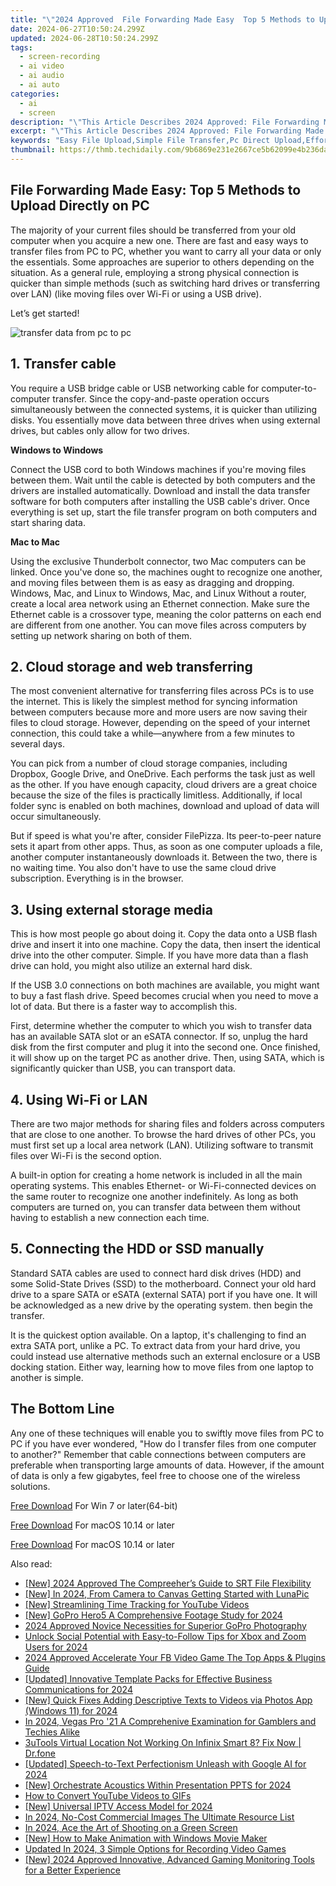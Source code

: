 ```yaml
---
title: "\"2024 Approved  File Forwarding Made Easy  Top 5 Methods to Upload Directly on PC\""
date: 2024-06-27T10:50:24.299Z
updated: 2024-06-28T10:50:24.299Z
tags: 
  - screen-recording
  - ai video
  - ai audio
  - ai auto
categories: 
  - ai
  - screen
description: "\"This Article Describes 2024 Approved: File Forwarding Made Easy: Top 5 Methods to Upload Directly on PC\""
excerpt: "\"This Article Describes 2024 Approved: File Forwarding Made Easy: Top 5 Methods to Upload Directly on PC\""
keywords: "Easy File Upload,Simple File Transfer,Pc Direct Upload,Effortless Forwarding,Top 5 File Methods,Quick PC Uploading,Easy PC File Share"
thumbnail: https://thmb.techidaily.com/9b6869e231e2667ce5b62099e4b236daaa6b93b4b1b8e67663aad45fe3a9f4b0.png
---
```


## File Forwarding Made Easy: Top 5 Methods to Upload Directly on PC

The majority of your current files should be transferred from your old computer when you acquire a new one. There are fast and easy ways to transfer files from PC to PC, whether you want to carry all your data or only the essentials. Some approaches are superior to others depending on the situation. As a general rule, employing a strong physical connection is quicker than simple methods (such as switching hard drives or transferring over LAN) (like moving files over Wi-Fi or using a USB drive).

Let’s get started!

![transfer data from pc to pc](https://images.wondershare.com/filmora/article-images/2022/11/best-options-to-transfer-files-from-one-computer-to-another.jpg)

## 1\. Transfer cable

You require a USB bridge cable or USB networking cable for computer-to-computer transfer. Since the copy-and-paste operation occurs simultaneously between the connected systems, it is quicker than utilizing disks. You essentially move data between three drives when using external drives, but cables only allow for two drives.

**Windows to Windows**

Connect the USB cord to both Windows machines if you're moving files between them. Wait until the cable is detected by both computers and the drivers are installed automatically. Download and install the data transfer software for both computers after installing the USB cable's driver. Once everything is set up, start the file transfer program on both computers and start sharing data.

**Mac to Mac**

Using the exclusive Thunderbolt connector, two Mac computers can be linked. Once you've done so, the machines ought to recognize one another, and moving files between them is as easy as dragging and dropping. Windows, Mac, and Linux to Windows, Mac, and Linux Without a router, create a local area network using an Ethernet connection. Make sure the Ethernet cable is a crossover type, meaning the color patterns on each end are different from one another. You can move files across computers by setting up network sharing on both of them.

## 2\. Cloud storage and web transferring

The most convenient alternative for transferring files across PCs is to use the internet. This is likely the simplest method for syncing information between computers because more and more users are now saving their files to cloud storage. However, depending on the speed of your internet connection, this could take a while—anywhere from a few minutes to several days.

You can pick from a number of cloud storage companies, including Dropbox, Google Drive, and OneDrive. Each performs the task just as well as the other. If you have enough capacity, cloud drivers are a great choice because the size of the files is practically limitless. Additionally, if local folder sync is enabled on both machines, download and upload of data will occur simultaneously.

But if speed is what you're after, consider FilePizza. Its peer-to-peer nature sets it apart from other apps. Thus, as soon as one computer uploads a file, another computer instantaneously downloads it. Between the two, there is no waiting time. You also don't have to use the same cloud drive subscription. Everything is in the browser.

## 3\. Using external storage media

This is how most people go about doing it. Copy the data onto a USB flash drive and insert it into one machine. Copy the data, then insert the identical drive into the other computer. Simple. If you have more data than a flash drive can hold, you might also utilize an external hard disk.

If the USB 3.0 connections on both machines are available, you might want to buy a fast flash drive. Speed becomes crucial when you need to move a lot of data. But there is a faster way to accomplish this.

First, determine whether the computer to which you wish to transfer data has an available SATA slot or an eSATA connector. If so, unplug the hard disk from the first computer and plug it into the second one. Once finished, it will show up on the target PC as another drive. Then, using SATA, which is significantly quicker than USB, you can transport data.

## 4\. Using Wi-Fi or LAN

There are two major methods for sharing files and folders across computers that are close to one another. To browse the hard drives of other PCs, you must first set up a local area network (LAN). Utilizing software to transmit files over Wi-Fi is the second option.

A built-in option for creating a home network is included in all the main operating systems. This enables Ethernet- or Wi-Fi-connected devices on the same router to recognize one another indefinitely. As long as both computers are turned on, you can transfer data between them without having to establish a new connection each time.

## 5\. Connecting the HDD or SSD manually

Standard SATA cables are used to connect hard disk drives (HDD) and some Solid-State Drives (SSD) to the motherboard. Connect your old hard drive to a spare SATA or eSATA (external SATA) port if you have one. It will be acknowledged as a new drive by the operating system. then begin the transfer.

It is the quickest option available. On a laptop, it's challenging to find an extra SATA port, unlike a PC. To extract data from your hard drive, you could instead use alternative methods such an external enclosure or a USB docking station. Either way, learning how to move files from one laptop to another is simple.

## The Bottom Line

Any one of these techniques will enable you to swiftly move files from PC to PC if you have ever wondered, "How do I transfer files from one computer to another?" Remember that cable connections between computers are preferable when transporting large amounts of data. However, if the amount of data is only a few gigabytes, feel free to choose one of the wireless solutions.

[Free Download](https://tools.techidaily.com/wondershare/filmora/download/) For Win 7 or later(64-bit)

[Free Download](https://tools.techidaily.com/wondershare/filmora/download/) For macOS 10.14 or later

[Free Download](https://tools.techidaily.com/wondershare/filmora/download/) For macOS 10.14 or later

<ins class="adsbygoogle"
     style="display:block"
     data-ad-format="autorelaxed"
     data-ad-client="ca-pub-7571918770474297"
     data-ad-slot="1223367746"></ins>

<ins class="adsbygoogle"
     style="display:block"
     data-ad-format="autorelaxed"
     data-ad-client="ca-pub-7571918770474297"
     data-ad-slot="1223367746"></ins>



<ins class="adsbygoogle"
     style="display:block"
     data-ad-client="ca-pub-7571918770474297"
     data-ad-slot="8358498916"
     data-ad-format="auto"
     data-full-width-responsive="true"></ins>


<span class="atpl-alsoreadstyle">Also read:</span>
<div><ul>
<li><a href="https://article-posts.techidaily.com/new-2024-approved-the-compreehers-guide-to-srt-file-flexibility/"><u>[New] 2024 Approved  The Compreeher’s Guide to SRT File Flexibility</u></a></li>
<li><a href="https://article-posts.techidaily.com/new-in-2024-from-camera-to-canvas-getting-started-with-lunapic/"><u>[New] In 2024, From Camera to Canvas  Getting Started with LunaPic</u></a></li>
<li><a href="https://article-posts.techidaily.com/new-streamlining-time-tracking-for-youtube-videos/"><u>[New] Streamlining Time Tracking for YouTube Videos</u></a></li>
<li><a href="https://article-posts.techidaily.com/new-gopro-hero5-a-comprehensive-footage-study-for-2024/"><u>[New] GoPro Hero5  A Comprehensive Footage Study for 2024</u></a></li>
<li><a href="https://article-posts.techidaily.com/2024-approved-novice-necessities-for-superior-gopro-photography/"><u>2024 Approved  Novice Necessities for Superior GoPro Photography</u></a></li>
<li><a href="https://article-posts.techidaily.com/unlock-social-potential-with-easy-to-follow-tips-for-xbox-and-zoom-users-for-2024/"><u>Unlock Social Potential with Easy-to-Follow Tips for Xbox and Zoom Users for 2024</u></a></li>
<li><a href="https://article-posts.techidaily.com/2024-approved-accelerate-your-fb-video-game-the-top-apps-and-plugins-guide/"><u>2024 Approved  Accelerate Your FB Video Game  The Top Apps & Plugins Guide</u></a></li>
<li><a href="https://article-posts.techidaily.com/updated-innovative-template-packs-for-effective-business-communications-for-2024/"><u>[Updated] Innovative Template Packs for Effective Business Communications for 2024</u></a></li>
<li><a href="https://article-posts.techidaily.com/new-quick-fixes-adding-descriptive-texts-to-videos-via-photos-app-windows-11-for-2024/"><u>[New] Quick Fixes  Adding Descriptive Texts to Videos via Photos App (Windows 11) for 2024</u></a></li>
<li><a href="https://article-posts.techidaily.com/in-2024-vegas-pro-21-a-comprehenive-examination-for-gamblers-and-techies-alike/"><u>In 2024, Vegas Pro '21  A Comprehenive Examination for Gamblers and Techies Alike</u></a></li>
<li><a href="https://location-fake.techidaily.com/3utools-virtual-location-not-working-on-infinix-smart-8-fix-now-drfone-by-drfone-virtual-android/"><u>3uTools Virtual Location Not Working On Infinix Smart 8? Fix Now | Dr.fone</u></a></li>
<li><a href="https://screen-capture.techidaily.com/updated-speech-to-text-perfectionism-unleash-with-google-ai-for-2024/"><u>[Updated] Speech-to-Text Perfectionism  Unleash with Google AI for 2024</u></a></li>
<li><a href="https://fox-access.techidaily.com/new-orchestrate-acoustics-within-presentation-ppts-for-2024/"><u>[New] Orchestrate Acoustics Within Presentation PPTS for 2024</u></a></li>
<li><a href="https://youtube-videos.techidaily.com/how-to-convert-youtube-videos-to-gifs/"><u>How to Convert YouTube Videos to GIFs</u></a></li>
<li><a href="https://desktop-recording.techidaily.com/new-universal-iptv-access-model-for-2024/"><u>[New] Universal IPTV Access Model for 2024</u></a></li>
<li><a href="https://video-content-creator.techidaily.com/in-2024-no-cost-commercial-images-the-ultimate-resource-list/"><u>In 2024, No-Cost Commercial Images The Ultimate Resource List</u></a></li>
<li><a href="https://extra-lessons.techidaily.com/in-2024-ace-the-art-of-shooting-on-a-green-screen/"><u>In 2024, Ace the Art of Shooting on a Green Screen</u></a></li>
<li><a href="https://some-knowledge.techidaily.com/new-how-to-make-animation-with-windows-movie-maker/"><u>[New] How to Make Animation with Windows Movie Maker</u></a></li>
<li><a href="https://video-content-creator.techidaily.com/updated-in-2024-3-simple-options-for-recording-video-games/"><u>Updated In 2024, 3 Simple Options for Recording Video Games</u></a></li>
<li><a href="https://video-capture.techidaily.com/new-2024-approved-innovative-advanced-gaming-monitoring-tools-for-a-better-experience/"><u>[New] 2024 Approved  Innovative, Advanced Gaming Monitoring Tools for a Better Experience</u></a></li>
</ul></div>
